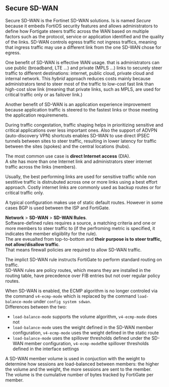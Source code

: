 ## Secure SD-WAN

Secure SD-WAN is the Fortinet SD-WAN solutions. Is is named _Secure_ because it embeds FortiOS security features and allows administrators to define how Fortigate steers traffic across the WAN based on multiple factors such as the protocol, service or application identified and the quality of the links. SD-WAN controls egress traffic not ingress traffics, meaning that ingress traffic may use a different link from the one SD-WAN chose for egress.  

One benefit of SD-WAN is effective WAN usage. that is administrators can use public (broadband, LTE ...) and private (MPLS ...) links to securely steer traffic to different destinations: internet, public cloud, private cloud and internal network. This _hybrid_ approach reduces costs mainly because administrators tend to steer most of the traffic to low-cost fast link than high-cost slow link (meaning that private links, such as MPLS, are used for critical traffic only or as failover link.)  

Another benefit of SD-WAN is an application experience improvement because application traffic is steered to the fastest links or those meeting the application requiremenets.  

During traffic congestation, traffic shaping helps in prioritizing sensitive and critical applications over less important ones. Also the support of ADVPN (auto-discovery VPN) shortcuts enables SD-WAN to use direct IPSEC tunnels between sites to steer traffic, resulting in lower latency for traffic between the sites (spokes) and the central locations (hubs).

The most common use case is **direct Internet access** (DIA).  
A site has more than one Internet link and administrators steer internet traffic across the links (members). 

Usually, the best performing links are used for sensitive traffic while non sestitive traffic is distrubuted across one or more links using a best effort approach. Costly internet links are commonly used as backup routes or for critical traffic only. 

A typical configuration makes use of static default routes. However in some cases BGP is used between the ISP and FortiGate. 

**Network** > **SD-WAN** > **SD-WAN Rules**.  
Software-defined rules requires a source, a matching criteria and one or more members to steer traffic to (if the perfroming metric is specified, it indicates the member eligiiblity for the rule).  
The are eveualted from top-to-bottom and **their purpose is to steer traffic, not allow/disallow traffic**.  
That means firewall policies are required to allow SD-WAN traffic.  

The implict SD-WAN rule instructs FortiGate to perform standard routing on traffic.  
SD-WAN rules are policy routes, which means they are installed in the routing table, have precedence over FIB entries but not over regular policy routes.  

When SD-WAN is enabled, the ECMP algorithm is no longer controled via the command `v4-ecmp-mode` which is replaced by the command `load-balance-mode` under `config system sdwan`.  
Differences between the two:
- `load-balance-mode` supports the volume algorithm, `v4-ecmp-mode` does not
- `load-balance-mode` uses the weight defined in the SD-WAN member configuration, `v4-ecmp-mode` uses the weight defined in the static route
- `load-balance-mode` uses the spillover thresholds defined under the SD-WAN member configuration, `v4-ecmp-mode`the spillover thresholds defined in the interface settings

A SD-WAN member volume is used in conjuction with the weight to determine how sessions are load-balanced between members: the higher the volume and the weight, the more sessions are sent to the member.  
The volume is the cumulative number of bytes tracked by FortiGate per member.
